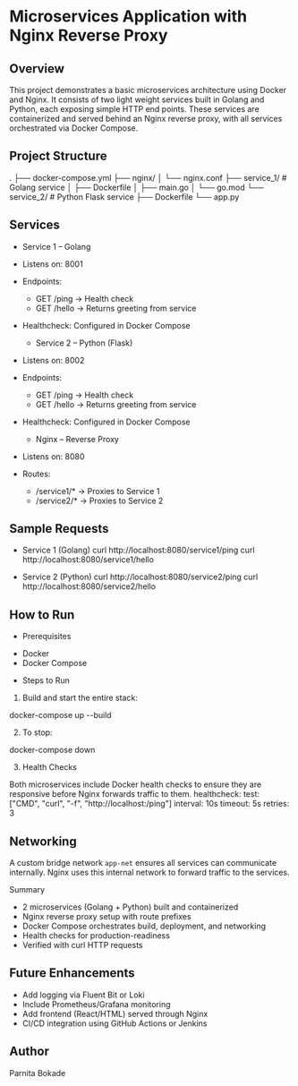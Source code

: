 # Microservices Application with Nginx Reverse Proxy

## Overview
This project demonstrates a basic microservices architecture using Docker and Nginx. It consists of two light weight services built in Golang and Python, each exposing simple HTTP end points. These services are containerized and served behind an Nginx reverse proxy, with all services orchestrated via Docker Compose.

## Project Structure

.
├── docker-compose.yml
├── nginx/
│   └── nginx.conf
├── service_1/             # Golang service
│   ├── Dockerfile
│   ├── main.go
│   └── go.mod
└── service_2/             # Python Flask service
    ├── Dockerfile
    └── app.py

## Services

  * Service 1 – Golang
- Listens on: 8001
- Endpoints:
  - GET /ping → Health check
  - GET /hello → Returns greeting from service
- Healthcheck: Configured in Docker Compose

  * Service 2 – Python (Flask)
- Listens on: 8002
- Endpoints:
  - GET /ping → Health check
  - GET /hello → Returns greeting from service
- Healthcheck: Configured in Docker Compose
  
  * Nginx – Reverse Proxy
- Listens on: 8080
- Routes:
  - /service1/* → Proxies to Service 1
  - /service2/* → Proxies to Service 2

    
## Sample Requests

* Service 1 (Golang)
curl http://localhost:8080/service1/ping
curl http://localhost:8080/service1/hello

* Service 2 (Python)
curl http://localhost:8080/service2/ping
curl http://localhost:8080/service2/hello


## How to Run

* Prerequisites
- Docker
- Docker Compose
  
* Steps to Run

1. Build and start the entire stack:
  
docker-compose up --build

2. To stop:
  
docker-compose down

3. Health Checks

Both microservices include Docker health checks to ensure they are responsive before Nginx forwards traffic to them.
healthcheck:
  test: ["CMD", "curl", "-f", "http://localhost:<port>/ping"]
  interval: 10s
  timeout: 5s
  retries: 3
  
## Networking
A custom bridge network `app-net` ensures all services can communicate internally. Nginx uses this internal network to forward traffic to the services.

Summary

- 2 microservices (Golang + Python) built and containerized
- Nginx reverse proxy setup with route prefixes
- Docker Compose orchestrates build, deployment, and networking
- Health checks for production-readiness
- Verified with curl HTTP requests
  
## Future Enhancements

- Add logging via Fluent Bit or Loki
- Include Prometheus/Grafana monitoring
- Add frontend (React/HTML) served through Nginx
- CI/CD integration using GitHub Actions or Jenkins
  
## Author
   Parnita Bokade

